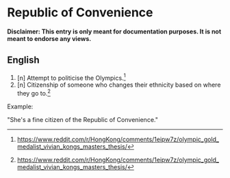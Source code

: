 # Republic of Convenience

**Disclaimer: This entry is only meant for documentation purposes. It is not meant to endorse any views.**

## English

1. [n] Attempt to politicise the Olympics.[^1]
2. [n] Citizenship of someone who changes their ethnicity based on where they go to.[^1]

Example:

"She's a fine citizen of the Republic of Convenience."

[^1]:<https://www.reddit.com/r/HongKong/comments/1eipw7z/olympic_gold_medalist_vivian_kongs_masters_thesis/>
